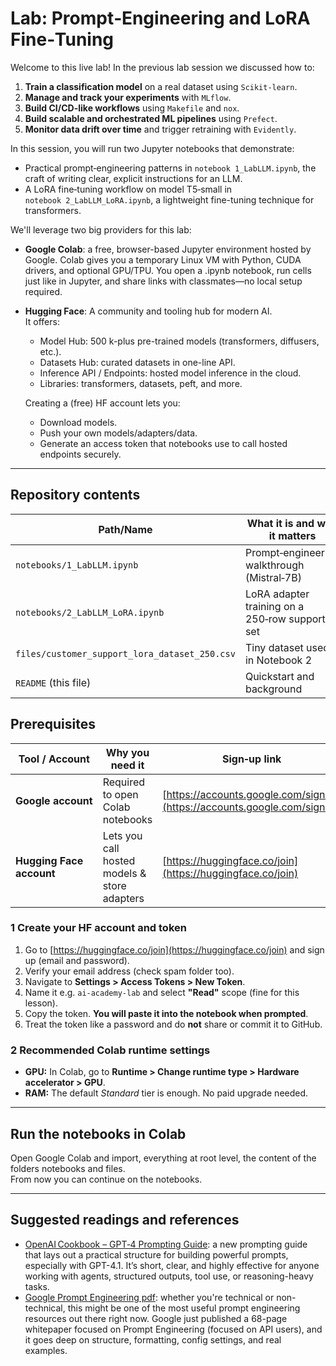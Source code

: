 # Lab: Prompt‑Engineering and LoRA Fine‑Tuning

Welcome to this live lab!
In the previous lab session we discussed how to:

1. **Train a classification model** on a real dataset using `Scikit-learn`.
2. **Manage and track your experiments** with `MLflow`.
3. **Build CI/CD-like workflows** using `Makefile` and `nox`.
4. **Build scalable and orchestrated ML pipelines** using `Prefect`.
5. **Monitor data drift over time** and trigger retraining with `Evidently`.

In this session, you will run two Jupyter notebooks that demonstrate:

- Practical prompt‑engineering patterns in `notebook 1_LabLLM.ipynb`, the craft of writing clear, explicit instructions for an LLM.
- A LoRA fine‑tuning workflow on model T5‑small in `notebook 2_LabLLM_LoRA.ipynb`, a lightweight fine-tuning technique for transformers.

We'll leverage two big providers for this lab:

- **Google Colab**: a free, browser-based Jupyter environment hosted by Google. Colab gives you a temporary Linux VM with Python, CUDA drivers, and optional GPU/TPU. You open a .ipynb notebook, run cells just like in Jupyter, and share links with classmates—no local setup required.

- **Hugging Face**: A community and tooling hub for modern AI.  
It offers:
    
    - Model Hub: 500 k-plus pre-trained models (transformers, diffusers, etc.).
    - Datasets Hub: curated datasets in one-line API.
    - Inference API / Endpoints: hosted model inference in the cloud.
    - Libraries: transformers, datasets, peft, and more.

    Creating a (free) HF account lets you:
    
    - Download models.
    - Push your own models/adapters/data.
    - Generate an access token that notebooks use to call hosted endpoints securely.

---

## Repository contents

| Path/Name                               | What it is and why it matters                    |
| --------------------------------------- | ---------------------------------------------- |
| `notebooks/1_LabLLM.ipynb`                        | Prompt‑engineering walkthrough (Mistral‑7B)    |
| `notebooks/2_LabLLM_LoRA.ipynb`                   | LoRA adapter training on a 250‑row support set |
| `files/customer_support_lora_dataset_250.csv` | Tiny dataset used in Notebook 2                |
| `README` (this file)                  | Quickstart and background                        |

## Prerequisites

| Tool / Account           | Why you need it                              | Sign‑up link                                                             |
| ------------------------ | -------------------------------------------- | ------------------------------------------------------------------------ |
| **Google account**       | Required to open Colab notebooks             | [https://accounts.google.com/signup](https://accounts.google.com/signup) |
| **Hugging Face account** | Lets you call hosted models & store adapters | [https://huggingface.co/join](https://huggingface.co/join)               |

### 1 Create your HF account and token

1. Go to [https://huggingface.co/join](https://huggingface.co/join) and sign up (email and password).
2. Verify your email address (check spam folder too).
3. Navigate to **Settings > Access Tokens > New Token**.
4. Name it e.g. `ai‑academy‑lab` and select **"Read"** scope (fine for this lesson).
5. Copy the token. **You will paste it into the notebook when prompted**.
6. Treat the token like a password and do **not** share or commit it to GitHub.

### 2 Recommended Colab runtime settings

- **GPU:** In Colab, go to **Runtime > Change runtime type > Hardware accelerator > GPU**.
- **RAM:** The default *Standard* tier is enough. No paid upgrade needed.

---

## Run the notebooks in Colab

Open Google Colab and import, everything at root level, the content of the folders notebooks and files.  
From now you can continue on the notebooks.  

---

## Suggested readings and references

- [OpenAI Cookbook – GPT‑4 Prompting Guide](https://cookbook.openai.com/examples/gpt4-1_prompting_guide): a new prompting guide that lays out a practical structure for building powerful prompts, especially with GPT-4.1. It’s short, clear, and highly effective for anyone working with agents, structured outputs, tool use, or reasoning-heavy tasks. 
- [Google Prompt Engineering pdf](https://drive.google.com/file/d/1AbaBYbEa_EbPelsT40-vj64L-2IwUJHy/view): whether you're technical or non-technical, this might be one of the most useful prompt engineering resources out there right now. Google just published a 68-page whitepaper focused on Prompt Engineering (focused on API users), and it goes deep on structure, formatting, config settings, and real examples. 
